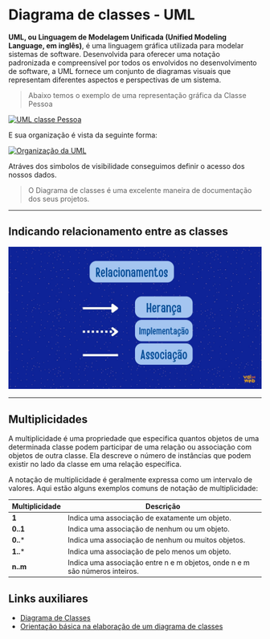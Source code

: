 # Diagrama de classes - UML

**UML, ou Linguagem de Modelagem Unificada (Unified Modeling Language, em inglês)**, é uma linguagem gráfica utilizada para modelar sistemas de software. Desenvolvida para oferecer uma notação padronizada e compreensível por todos os envolvidos no desenvolvimento de software, a UML fornece um conjunto de diagramas visuais que representam diferentes aspectos e perspectivas de um sistema.

>Abaixo temos o exemplo de uma representação gráfica da Classe Pessoa

<a href="https://imgur.com/AVMyLcj"><img src="https://imgur.com/AVMyLcj.png" title="UML classe Pessoa" /></a>

E sua organização é vista da seguinte forma: 

<a href="https://imgur.com/j2K0mpl"><img src="https://imgur.com/j2K0mpl.png" title="Organização da UML" /></a>

Atráves dos simbolos de visibilidade conseguimos definir o acesso dos nossos dados. 

>O Diagrama de classes é uma excelente maneira de documentação dos seus projetos.

---

## Indicando relacionamento entre as classes

![alt](./assets/Relacionamentos.jpg)

---

## Multiplicidades

A multiplicidade é uma propriedade que especifica quantos objetos de uma determinada classe podem participar de uma relação ou associação com objetos de outra classe. Ela descreve o número de instâncias que podem existir no lado da classe em uma relação específica.

A notação de multiplicidade é geralmente expressa como um intervalo de valores. Aqui estão alguns exemplos comuns de notação de multiplicidade:

| Multiplicidade | Descrição                                       |
|----------------|-------------------------------------------------|
| **1**          | Indica uma associação de exatamente um objeto.  |
| **0..1**       | Indica uma associação de nenhum ou um objeto.   |
| **0..***       | Indica uma associação de nenhum ou muitos objetos. |
| **1..***       | Indica uma associação de pelo menos um objeto.   |
| **n..m**       | Indica uma associação entre n e m objetos, onde n e m são números inteiros. |



## Links auxiliares

- [Diagrama de Classes](https://www.lucidchart.com/pages/pt/o-que-e-diagrama-de-classe-uml)
- [Orientação básica na elaboração de um diagrama de classes](https://www.devmedia.com.br/orientacoes-basicas-na-elaboracao-de-um-diagrama-de-classes/37224) 